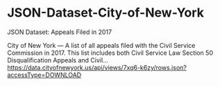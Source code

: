 # JSON-Dataset-City-of-New-York
JSON Dataset: Appeals Filed in 2017


City of New York — A list of all appeals filed with the Civil Service Commission in 2017. This list includes both Civil Service Law Section 50 Disqualification Appeals and Civil...
https://data.cityofnewyork.us/api/views/7xq6-k6zy/rows.json?accessType=DOWNLOAD
